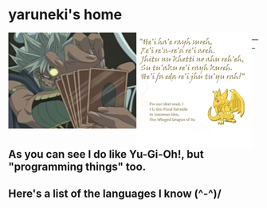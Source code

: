 # yaruneki's home

<img align="left" src="marik.gif" width="51%" height="auto" style="padding: 0 auto;">
<img align="left" src="quote_and_comment.png" width="46%" height="auto" style="padding: 0 auto;">
___

## As you can see I do like Yu-Gi-Oh!, but "programming things" too.
## Here's a list of the languages I know \(^-^)/
